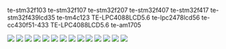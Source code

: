 te-stm32f103
te-stm32f107
te-stm32f207
te-stm32f407
te-stm32f417
te-stm32f439lcd35
te-tm4c123
TE-LPC4088LCD5.6
te-lpc2478lcd56
te-cc430f51-433
TE-LPC4088LCD5.6
te-am1705

<img src="./te-LPC2478.jpg">
<img src="./te-lpc2478lcd3.5-1.jpg">
<img src="./TE-STM32107_.jpg">
<img src="./te-stm32f103-1.jpg">
<img src="./TE-STM32F103_.jpg">
<img src="./TE-STM32F217.jpg">
<img src="./TE-STM32F407_.jpg">
<img src="./TE-STM32x07_.jpg">
<img src="./te-tm4c123_.jpg">
<img src="./2.jpg">
<img src="./te-ads1241-1.jpg">
<img src="./te-am1705.jpg">
<img src="./te-am1705_.jpg">
<img src="./te-cc430f51.jpg">
